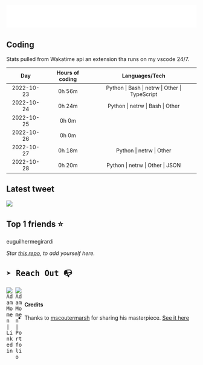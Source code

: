 
![test image size](/assets/welcome_message.gif)

## Coding
Stats pulled from Wakatime api an extension tha runs on my vscode 24/7.

|Day|Hours of coding|Languages/Tech|
|:-:|:-:|:-:|
|2022-10-23|0h 56m|Python &#124; Bash &#124; netrw &#124; Other &#124; TypeScript|
|2022-10-24|0h 24m|Python &#124; netrw &#124; Bash &#124; Other|
|2022-10-25|0h 0m||
|2022-10-26|0h 0m||
|2022-10-27|0h 18m|Python &#124; netrw &#124; Other|
|2022-10-28|0h 20m|Python &#124; netrw &#124; Other &#124; JSON|

## Latest tweet
[<img src="<tweet-image-url>" width="400">](<tweet-url>)

## Top 1 friends ⭐️
euguilhermegirardi

*Star [this repo](https://github.com/AdamMomen/AdamMomen), to add yourself here.*


<samp>

## ➤ Reach Out :mailbox_with_no_mail:

>
  <a href="https://www.linkedin.com/in/adam-momen-99596275/">
     <img align="left" alt="Adam Momen | Linkedin" width="24px" src="./assets/Linkedin.svg" />
   </a>

   <a href="https://adammomen.com/">
     <img align="left" alt="Adam Momen | Portfolio" width="24px" src="./assets/web.svg" />
   </a>

</samp>

<br>

#### Credits
* Thanks to [mscoutermarsh](https://github.com/mscoutermarsh) for sharing his masterpiece. [See it here](https://github.com/mscoutermarsh/mscoutermarsh)